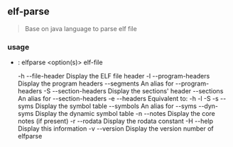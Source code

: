 ## elf-parse
>Base on java language to parse elf file

### usage
- : elfparse <option(s)> elf-file


    -h --file-header       Display the ELF file header
    -l --program-headers   Display the program headers
     --segments          An alias for --program-headers
    -S --section-headers   Display the sections' header
     --sections          An alias for --section-headers
    -e --headers           Equivalent to: -h -l -S
    -s --syms              Display the symbol table
     --symbols           An alias for --syms
     --dyn-syms             Display the dynamic symbol table
    -n --notes             Display the core notes (if present)
    -r --rodata             Display the rodata constant
    -H --help              Display this information
    -v --version           Display the version number of elfparse
